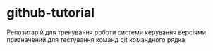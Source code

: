 # github-tutorial
Репозитарій для тренування роботи системи керування версіями призначений для тестування команд git командного рядка
